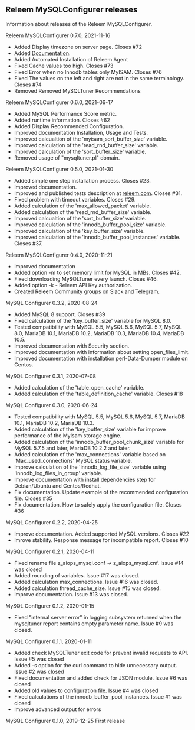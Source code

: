 Releem MySQLConfigurer releases
---
Information about releases of the Releem MySQLConfigurer.

Releem MySQLConfigurer 0.7.0, 2021-11-16
- Added Display timezone on server page. Closes #72
- Added [Documentation](https://releem.com/docs/getstarted). 
- Added Automated Installation of Releem Agent
- Fixed Cache values too high. Closes #73
- Fixed Error when no Innodb tables only MyISAM. Closes #76
- Fixed The values on the left and right are not in the same terminology. Closes #74
- Removed Removed MySQLTuner Recommendations 

Releem MySQLConfigurer 0.6.0, 2021-06-17
- Added MySQL Performance Score metric.
- Added runtime information. Closes #62
- Added Display Recommended Configuration.
- Improved documentation Installation, Usage and Tests.
- Improved calcualtion of the 'myisam_sort_buffer_size' variable.
- Improved calculation of the 'read_rnd_buffer_size' variable.
- Improved calculation of the 'sort_buffer_size' variable.
- Removed usage of "mysqltuner.pl" domain.

Releem MySQLConfigurer 0.5.0, 2021-01-30
- Added simple one step installation process. Closes #23.
- Improved documentation.
- Improved and published tests description at [releem.com](https://releem.com/blog/how-to-improve-performance-mysql57-default-configuration). Closes #31.
- Fixed problem with timeout variables. Closes #29.
- Added calculation of the 'max_allowed_packet' variable.
- Added calculation of the 'read_rnd_buffer_size' variable.
- Improved calcualtion of the 'sort_buffer_size' variable.
- Improved calculation of the 'innodb_buffer_pool_size' variable.
- Improved calculation of the 'key_buffer_size' variable.
- Improved calculation of the 'innodb_buffer_pool_instances' variable. Closes #37.

Releem MySQLConfigurer 0.4.0, 2020-11-21
- Improved documentation
- Added option -m to set memory limit for MySQL in MBs. Closes #42.
- Fixed downloading MySQLTuner every launch. Closes #46.
- Added option -k - Releem API Key authorization.
- Created Releem Community groups on Slack and Telegram.

MySQL Configurer 0.3.2, 2020-08-24
- Added MySQL 8 support. Closes #39 
- Fixed calculation of the 'key_buffer_size' variable for MySQL 8.0.
- Tested compatibility with MySQL 5.5, MySQL 5.6, MySQL 5.7, MySQL 8.0, MariaDB 10.1, MariaDB 10.2, MariaDB 10.3, MariaDB 10.4, MariaDB 10.5.
- Improved documentation with Security section.
- Improved documentation with information about setting open_files_limit.
- Improved documentation with installation perl-Data-Dumper module on Centos.

MySQL Configurer 0.3.1, 2020-07-08
- Added calculation of the 'table_open_cache' variable. 
- Added calculation of the 'table_definition_cache' variable. Closes #18

MySQL Configurer 0.3.0, 2020-06-24
- Tested compatibility with MySQL 5.5, MySQL 5.6, MySQL 5.7, MariaDB 10.1, MariaDB 10.2, MariaDB 10.3.
- Added calculation of the 'key_buffer_size' variable for improve performance of the MyIsam storage engine.
- Added calculation of the 'innodb_buffer_pool_chunk_size' variable for MySQL 5.7.5 and later, MariaDB 10.2.2 and later.
- Added calculation of the 'max_connections' variable based on 'Max_used_connections' MySQL status variable.
- Improve calculation of the 'innodb_log_file_size' variable using 'innodb_log_files_in_group' variable.
- Improve documentation with install dependencies step for Debian/Ubuntu and Centos/Redhat.
- Fix documentation. Update example of the recommended configuration file. Closes #35
- Fix documentation. How to safely apply the configuration file. Closes #36

MySQL Configurer 0.2.2, 2020-04-25
- Improve documentation. Added supported MySQL versions. Closes #22
- Imrove stability. Response message for incompatible report. Closes #10

MySQL Configurer 0.2.1, 2020-04-11
- Fixed rename file z_aiops_mysql.conf -> z_aiops_mysql.cnf. Issue #14 was closed
- Added rounding of variables. Issue #17 was closed.
- Added calculation max_connections. Issue #16 was closed.
- Added calculation thread_cache_size. Issue #15 was closed.
- Improve documentation. Issue #13 was closed.

MySQL Configurer 0.1.2, 2020-01-15
- Fixed "internal server error" in logging subsystem returned when the mysqltuner report contains empty parameter name. Issue #9 was closed.

MySQL Configurer 0.1.1, 2020-01-11
- Added check MySQLTuner exit code for prevent invalid requests to API. Issue #5 was closed
- Added -s option for the curl command to hide unnecessary output. Issue #2 was closed
- Fixed documentation and added check for JSON module. Issue #6 was closed
- Added old values to configuration file. Issue #4 was closed
- Fixed calculations of the innodb_buffer_pool_instances. Issue #1 was closed
- Improve advanced output for errors

MySQL Configurer 0.1.0, 2019-12-25
First release